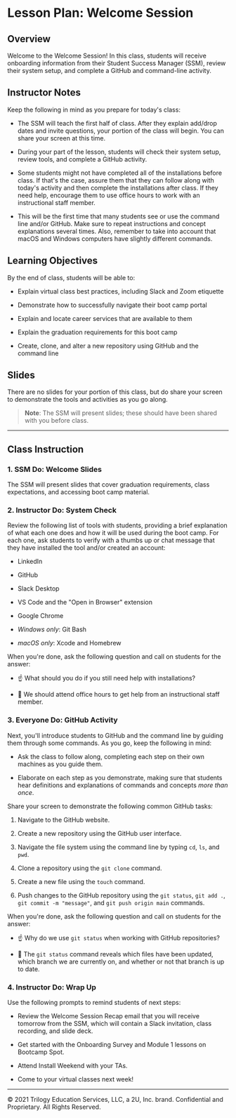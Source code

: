 # Lesson Plan: Welcome Session

## Overview 

Welcome to the Welcome Session! In this class, students will receive onboarding information from their Student Success Manager (SSM), review their system setup, and complete a GitHub and command-line activity. 

## Instructor Notes

Keep the following in mind as you prepare for today's class:

* The SSM will teach the first half of class. After they explain add/drop dates and invite questions, your portion of the class will begin. You can share your screen at this time.

* During your part of the lesson, students will check their system setup, review tools, and complete a GitHub activity.

* Some students might not have completed all of the installations before class. If that's the case, assure them that they can follow along with today's activity and then complete the installations after class. If they need help, encourage them to use office hours to work with an instructional staff member. 

* This will be the first time that many students see or use the command line and/or GitHub. Make sure to repeat instructions and concept explanations several times. Also, remember to take into account that macOS and Windows computers have slightly different commands.

## Learning Objectives

By the end of class, students will be able to:

* Explain virtual class best practices, including Slack and Zoom etiquette

* Demonstrate how to successfully navigate their boot camp portal

* Explain and locate career services that are available to them

* Explain the graduation requirements for this boot camp

* Create, clone, and alter a new repository using GitHub and the command line

## Slides

There are no slides for your portion of this class, but do share your screen to demonstrate the tools and activities as you go along. 

> **Note**: The SSM will present slides; these should have been shared with you before class.

---

## Class Instruction

### 1. SSM Do: Welcome Slides 

The SSM will present slides that cover graduation requirements, class expectations, and accessing boot camp material. 

### 2. Instructor Do: System Check 

Review the following list of tools with students, providing a brief explanation of what each one does and how it will be used during the boot camp. For each one, ask students to verify with a thumbs up or chat message that they have installed the tool and/or created an account:  

* LinkedIn
        
* GitHub

* Slack Desktop

* VS Code and the "Open in Browser" extension 

* Google Chrome

* *Windows only*: Git Bash

* *macOS only*: Xcode and Homebrew

When you're done, ask the following question and call on students for the answer:

* ☝️ What should you do if you still need help with installations? 

* 🙋 We should attend office hours to get help from an instructional staff member.

### 3. Everyone Do: GitHub Activity  

Next, you'll introduce students to GitHub and the command line by guiding them through some commands. As you go, keep the following in mind:

* Ask the class to follow along, completing each step on their own machines as you guide them. 

* Elaborate on each step as you demonstrate, making sure that students hear definitions and explanations of commands and concepts *more than once*. 

Share your screen to demonstrate the following common GitHub tasks:

1. Navigate to the GitHub website.
      
2. Create a new repository using the GitHub user interface.

3. Navigate the file system using the command line by typing `cd`, `ls`, and `pwd`.

4. Clone a repository using the `git clone` command.

5. Create a new file using the `touch` command.

6. Push changes to the GitHub repository using the `git status`, `git add .`, `git commit -m "message"`, and `git push origin main` commands.

When you're done, ask the following question and call on students for the answer:

* ☝️ Why do we use `git status` when working with GitHub repositories? 

* 🙋 The `git status` command reveals which files have been updated, which branch we are currently on, and whether or not that branch is up to date. 

### 4. Instructor Do: Wrap Up 

Use the following prompts to remind students of next steps:

* Review the Welcome Session Recap email that you will receive tomorrow from the SSM, which will contain a Slack invitation, class recording, and slide deck.
  	
* Get started with the Onboarding Survey and Module 1 lessons on Bootcamp Spot.
  
* Attend Install Weekend with your TAs.
  
* Come to your virtual classes next week!

---
© 2021 Trilogy Education Services, LLC, a 2U, Inc. brand. Confidential and Proprietary. All Rights Reserved.
